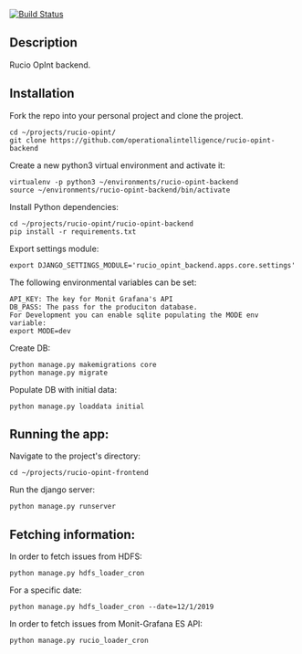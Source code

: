 [![Build Status](https://travis-ci.com/operationalintelligence/rucio-opint-backend.svg?branch=master)](https://travis-ci.com/operationalintelligence/rucio-opint-backend)

## Description

Rucio OpInt backend.

## Installation

Fork the repo into your personal project and clone the project.
```commandline
cd ~/projects/rucio-opint/
git clone https://github.com/operationalintelligence/rucio-opint-backend
```

Create a new python3 virtual environment and activate it:
```commandline
virtualenv -p python3 ~/environments/rucio-opint-backend
source ~/environments/rucio-opint-backend/bin/activate
```


Install Python dependencies:
```commandline
cd ~/projects/rucio-opint/rucio-opint-backend
pip install -r requirements.txt
``` 

Export settings module:
```commandline
export DJANGO_SETTINGS_MODULE='rucio_opint_backend.apps.core.settings'
```

The following environmental variables can be set:
```commandline
API_KEY: The key for Monit Grafana's API
DB_PASS: The pass for the produciton database.
For Development you can enable sqlite populating the MODE env variable:
export MODE=dev 
```
Create DB:
```commandline
python manage.py makemigrations core
python manage.py migrate
```

Populate DB with initial data:
```commandline
python manage.py loaddata initial
```

## Running the app:
Navigate to the project's directory:
```commandline
cd ~/projects/rucio-opint-frontend
```
Run the django server:
```commandline
python manage.py runserver
```

## Fetching information:
In order to fetch issues from HDFS:
```commandline
python manage.py hdfs_loader_cron
```
For a specific date:
```commandline
python manage.py hdfs_loader_cron --date=12/1/2019
```

In order to fetch issues from Monit-Grafana ES API:
```commandline
python manage.py rucio_loader_cron
```
